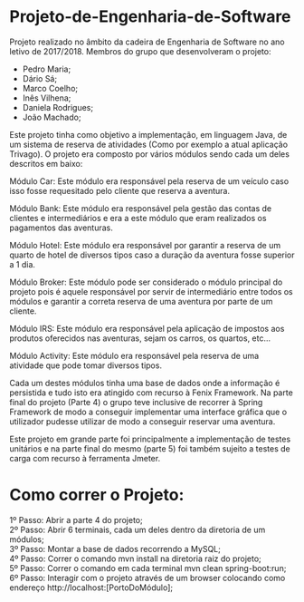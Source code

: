 # Projeto-de-Engenharia-de-Software
Projeto realizado no âmbito da cadeira de Engenharia de Software no ano letivo de 2017/2018. Membros do grupo que desenvolveram o projeto:
- Pedro Maria;
- Dário Sá;
- Marco Coelho;
- Inês Vilhena;
- Daniela Rodrigues;
- João Machado;


Este projeto tinha como objetivo a implementação, em linguagem Java, de um sistema de reserva de atividades (Como por exemplo a atual aplicação Trivago). O projeto era composto por vários módulos sendo cada um deles descritos em baixo:

Módulo Car: Este módulo era responsável pela reserva de um veículo caso isso fosse requesitado pelo cliente que reserva a aventura. 

Módulo Bank: Este módulo era responsável pela gestão das contas de clientes e intermediários e era a este módulo que eram realizados os pagamentos das aventuras.

Módulo Hotel: Este módulo era responsável por garantir a reserva de um quarto de hotel de diversos tipos caso a duração da aventura fosse superior a 1 dia.

Módulo Broker: Este módulo pode ser considerado o módulo principal do projeto pois é aquele responsável por servir de intermediário entre todos os módulos e garantir a correta reserva de uma aventura por parte de um cliente.

Módulo IRS: Este módulo era responsável pela aplicação de impostos aos produtos oferecidos nas aventuras, sejam os carros, os quartos, etc...

Módulo Activity: Este módulo era responsável pela reserva de uma atividade que pode tomar diversos tipos.

Cada um destes módulos tinha uma base de dados onde a informação é persistida e tudo isto era atingido com recurso à Fenix Framework. Na parte final do projeto (Parte 4) o grupo teve inclusive de recorrer à Spring Framework de modo a conseguir implementar uma interface gráfica que o utilizador pudesse utilizar de modo a conseguir reservar uma aventura.

Este projeto em grande parte foi principalmente a implementação de testes unitários e na parte final do mesmo (parte 5) foi também sujeito a testes de carga com recurso à ferramenta Jmeter.

# Como correr o Projeto:  
1º Passo: Abrir a parte 4 do projeto;  
2º Passo: Abrir 6 terminais, cada um deles dentro da diretoria de um módulos;  
3º Passo: Montar a base de dados recorrendo a MySQL;  
4º Passo: Correr o comando mvn install na diretoria raiz do projeto;  
5º Passo: Correr o comando em cada terminal mvn clean spring-boot:run;  
6º Passo: Interagir com o projeto através de um browser colocando como endereço http://localhost:[PortoDoMódulo];  
